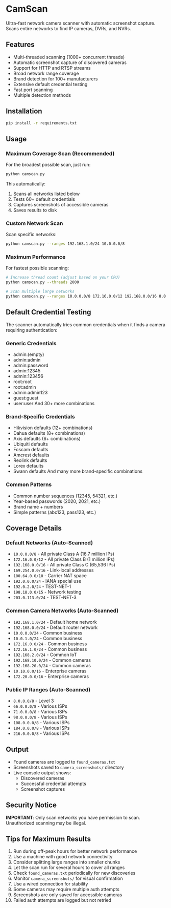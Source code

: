 # CamScan

Ultra-fast network camera scanner with automatic screenshot capture. Scans entire networks to find IP cameras, DVRs, and NVRs.

## Features

- Multi-threaded scanning (1000+ concurrent threads)
- Automatic screenshot capture of discovered cameras
- Support for HTTP and RTSP streams
- Broad network range coverage
- Brand detection for 100+ manufacturers
- Extensive default credential testing
- Fast port scanning
- Multiple detection methods

## Installation

```bash
pip install -r requirements.txt
```

## Usage

### Maximum Coverage Scan (Recommended)
For the broadest possible scan, just run:
```bash
python camscan.py
```
This automatically:
1. Scans all networks listed below
2. Tests 60+ default credentials
3. Captures screenshots of accessible cameras
4. Saves results to disk

### Custom Network Scan
Scan specific networks:
```bash
python camscan.py --ranges 192.168.1.0/24 10.0.0.0/8
```

### Maximum Performance
For fastest possible scanning:
```bash
# Increase thread count (adjust based on your CPU)
python camscan.py --threads 2000

# Scan multiple large networks
python camscan.py --ranges 10.0.0.0/8 172.16.0.0/12 192.168.0.0/16 8.0.0.0/8 66.0.0.0/8 71.0.0.0/8
```

## Default Credential Testing

The scanner automatically tries common credentials when it finds a camera requiring authentication:

### Generic Credentials
- admin:(empty)
- admin:admin
- admin:password
- admin:12345
- admin:123456
- root:root
- root:admin
- admin:admin123
- guest:guest
- user:user
And 30+ more combinations

### Brand-Specific Credentials
- Hikvision defaults (12+ combinations)
- Dahua defaults (8+ combinations)
- Axis defaults (6+ combinations)
- Ubiquiti defaults
- Foscam defaults
- Amcrest defaults
- Reolink defaults
- Lorex defaults
- Swann defaults
And many more brand-specific combinations

### Common Patterns
- Common number sequences (12345, 54321, etc.)
- Year-based passwords (2020, 2021, etc.)
- Brand name + numbers
- Simple patterns (abc123, pass123, etc.)

## Coverage Details

### Default Networks (Auto-Scanned)
- `10.0.0.0/8` - All private Class A (16.7 million IPs)
- `172.16.0.0/12` - All private Class B (1 million IPs)
- `192.168.0.0/16` - All private Class C (65,536 IPs)
- `169.254.0.0/16` - Link-local addresses
- `100.64.0.0/10` - Carrier NAT space
- `192.0.0.0/24` - IANA special use
- `192.0.2.0/24` - TEST-NET-1
- `198.18.0.0/15` - Network testing
- `203.0.113.0/24` - TEST-NET-3

### Common Camera Networks (Auto-Scanned)
- `192.168.1.0/24` - Default home network
- `192.168.0.0/24` - Default router network
- `10.0.0.0/24` - Common business
- `10.0.1.0/24` - Common business
- `172.16.0.0/24` - Common business
- `172.16.1.0/24` - Common business
- `192.168.2.0/24` - Common IoT
- `192.168.10.0/24` - Common cameras
- `192.168.20.0/24` - Common cameras
- `10.10.0.0/16` - Enterprise cameras
- `172.20.0.0/16` - Enterprise cameras

### Public IP Ranges (Auto-Scanned)
- `8.0.0.0/8` - Level 3
- `66.0.0.0/8` - Various ISPs
- `71.0.0.0/8` - Various ISPs
- `98.0.0.0/8` - Various ISPs
- `108.0.0.0/8` - Various ISPs
- `184.0.0.0/8` - Various ISPs
- `216.0.0.0/8` - Various ISPs

## Output

- Found cameras are logged to `found_cameras.txt`
- Screenshots saved to `camera_screenshots/` directory
- Live console output shows:
  - Discovered cameras
  - Successful credential attempts
  - Screenshot captures

## Security Notice

 **IMPORTANT**: Only scan networks you have permission to scan. Unauthorized scanning may be illegal.

## Tips for Maximum Results

1. Run during off-peak hours for better network performance
2. Use a machine with good network connectivity
3. Consider splitting large ranges into smaller chunks
4. Let the scan run for several hours to cover all ranges
5. Check `found_cameras.txt` periodically for new discoveries
6. Monitor `camera_screenshots/` for visual confirmation
7. Use a wired connection for stability
8. Some cameras may require multiple auth attempts
9. Screenshots are only saved for accessible cameras
10. Failed auth attempts are logged but not retried
